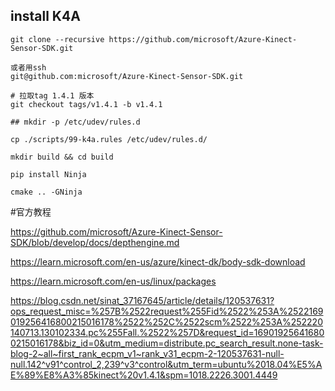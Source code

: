 ## install K4A 
```
git clone --recursive https://github.com/microsoft/Azure-Kinect-Sensor-SDK.git

或者用ssh
git@github.com:microsoft/Azure-Kinect-Sensor-SDK.git

# 拉取tag 1.4.1 版本
git checkout tags/v1.4.1 -b v1.4.1

## mkdir -p /etc/udev/rules.d

cp ./scripts/99-k4a.rules /etc/udev/rules.d/

mkdir build && cd build

pip install Ninja

cmake .. -GNinja

```

#官方教程


https://github.com/microsoft/Azure-Kinect-Sensor-SDK/blob/develop/docs/depthengine.md


https://learn.microsoft.com/en-us/azure/kinect-dk/body-sdk-download

https://learn.microsoft.com/en-us/linux/packages

https://blog.csdn.net/sinat_37167645/article/details/120537631?ops_request_misc=%257B%2522request%255Fid%2522%253A%2522169019256416800215016178%2522%252C%2522scm%2522%253A%252220140713.130102334.pc%255Fall.%2522%257D&request_id=169019256416800215016178&biz_id=0&utm_medium=distribute.pc_search_result.none-task-blog-2~all~first_rank_ecpm_v1~rank_v31_ecpm-2-120537631-null-null.142^v91^control_2,239^v3^control&utm_term=ubuntu%2018.04%E5%AE%89%E8%A3%85kinect%20v1.4.1&spm=1018.2226.3001.4449

